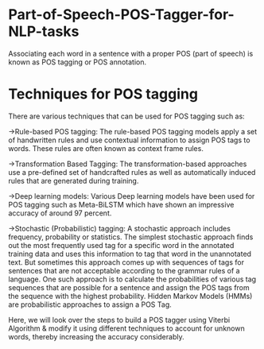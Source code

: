 # Part-of-Speech-POS-Tagger-for-NLP-tasks
 Associating each word in a sentence with a proper POS (part of speech) is known as POS tagging or POS annotation.
 
# Techniques for POS tagging
There are various techniques that can be used for POS tagging such as:

->Rule-based POS tagging: The rule-based POS tagging models apply a set of handwritten rules and use contextual information to assign POS tags to words. These rules are often known as context frame rules. 

->Transformation Based Tagging:  The transformation-based approaches use a pre-defined set of handcrafted rules as well as automatically induced rules that are generated during training.

->Deep learning models: Various Deep learning models have been used for POS tagging such as Meta-BiLSTM which have shown an impressive accuracy of around 97 percent.

->Stochastic (Probabilistic) tagging: A stochastic approach includes frequency, probability or statistics. The simplest stochastic approach finds out the most frequently used tag for a specific word in the annotated training data and uses this information to tag that word in the unannotated text. But sometimes this approach comes up with sequences of tags for sentences that are not acceptable according to the grammar rules of a language. One such approach is to calculate the probabilities of various tag sequences that are possible for a sentence and assign the POS tags from the sequence with the highest probability. Hidden Markov Models (HMMs) are probabilistic approaches to assign a POS Tag.

Here, we will look over the steps to build a POS tagger using Viterbi Algorithm & modify it using different techniques to account for unknown words, thereby increasing the accuracy considerably.
